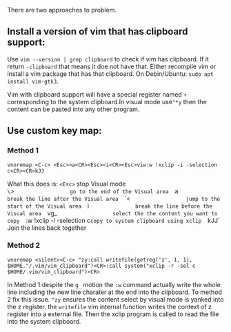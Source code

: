There are two approaches to problem.

## Install a version of vim that has clipboard support:
Use `vim --version | grep clipboard` to check if vim has clipboard. If it return `-clipboard` that means it doe not have that. Either recompile vim or install a vim package that has that clipboard. On Debin/Ubuntu: `sudo apt install vim-gtk3`.

Vim with clipboard support will have a special register named `+` corresponding to the system clipboard.In visual mode use`"*y` then the content can be pasted into any other program.


## Use custom key map:

### Method 1
```vim
vnoremap <C-c> <Esc>>a<CR><Esc><i<CR><Esc>viw:w !xclip -i -selection c<CR><CR>kJJ
```
What this does is:
`<Esc>`					stop Visual mode  
`\`>`					go to the end of the Visual area  
`a<CR><Esc>`				break the line after the Visual area  
`\`<`					jump to the start of the Visual area  
`i<CR><Esc>`				break the line before the Visual area  
`vg_`					select the the content you want to copy  
`:w !xclip -i -selection c<CR><CR>`	copy to system clipboard using xclip  
`kJJ`					Join the lines back together  

### Method 2
```vim
vnoremap <silent><C-c> "zy:call writefile(getreg('z', 1, 1), $HOME."/.vim/vim_clipboard")<CR>:call system("xclip -r -sel c $HOME/.vim/vim_clipboard")<CR>
```
In Method 1 despite the `g_` motion the `:w` command actually write the whole line including the new line charater at the end into the clipboard. To method 2 fix this issue. `"zy` ensures the content select by visual mode is yanked into the z register. the `writefile` vim internal function writes the context of z register into a external file. Then the xclip program is called to read the file into the system clipboard. 
